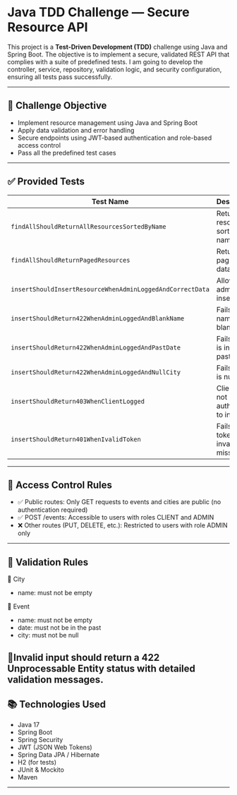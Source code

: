# Java TDD Challenge — Secure Resource API

This project is a **Test-Driven Development (TDD)** challenge using Java and Spring Boot. The objective is to implement a secure, validated REST API that complies with a suite of predefined tests. I am going to develop the controller, service, repository, validation logic, and security configuration, ensuring all tests pass successfully.

---

## 🎯 Challenge Objective
- Implement resource management using Java and Spring Boot
- Apply data validation and error handling
- Secure endpoints using JWT-based authentication and role-based access control
- Pass all the predefined test cases

---
## ✅ Provided Tests

| Test Name                                                 | Description                          |
| --------------------------------------------------------- | ------------------------------------ |
| `findAllShouldReturnAllResourcesSortedByName`             | Returns all resources sorted by name |
| `findAllShouldReturnPagedResources`                       | Returns paginated data               |
| `insertShouldInsertResourceWhenAdminLoggedAndCorrectData` | Allows admin to insert data          |
| `insertShouldReturn422WhenAdminLoggedAndBlankName`        | Fails if name is blank               |
| `insertShouldReturn422WhenAdminLoggedAndPastDate`         | Fails if date is in the past         |
| `insertShouldReturn422WhenAdminLoggedAndNullCity`         | Fails if city is null                |
| `insertShouldReturn403WhenClientLogged`                   | Clients are not authorized to insert |
| `insertShouldReturn401WhenIvalidToken`                    | Fails if token is invalid or missing |

---
## 🔐 Access Control Rules

- ✅ Public routes: Only GET requests to events and cities are public (no authentication required)
- ✅ POST /events: Accessible to users with roles CLIENT and ADMIN
- ❌ Other routes (PUT, DELETE, etc.): Restricted to users with role ADMIN only

---

## 🧪 Validation Rules
🔹 City
- name: must not be empty

🔹 Event
- name: must not be empty
- date: must not be in the past
- city: must not be null

🔹Invalid input should return a 422 Unprocessable Entity status with detailed validation messages.
---


## 📚 Technologies Used

- Java 17
- Spring Boot
- Spring Security
- JWT (JSON Web Tokens)
- Spring Data JPA / Hibernate
- H2 (for tests)
- JUnit & Mockito
- Maven

---